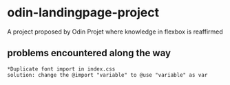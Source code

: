 # odin-landingpage-project
A project proposed by Odin Projet where knowledge in flexbox is reaffirmed

## problems encountered along the way

    *Duplicate font import in index.css
    solution: change the @import "variable" to @use "variable" as var
